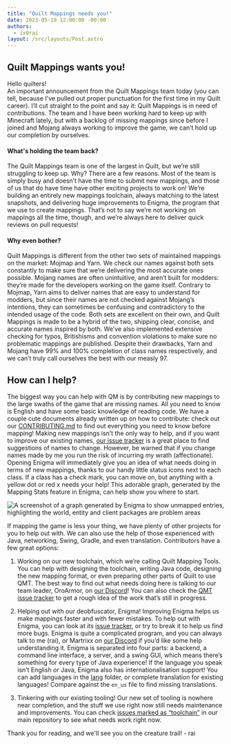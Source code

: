 ```yaml
---
title: "Quilt Mappings needs you!"
date: 2023-05-19 12:00:00 -00:00
authors:
  - ix0rai
layout: /src/layouts/Post.astro
---
```


## Quilt Mappings wants you!

Hello quilters!\
An important announcement from the Quilt Mappings team today (you can tell, because I’ve pulled out proper punctuation for the first time in my Quilt career). I’ll cut straight to the point and say it: Quilt Mappings is in need of contributions. The team and I have been working hard to keep up with Minecraft lately, but with a backlog of missing mappings since before I joined and Mojang always working to improve the game, we can’t hold up our completion by ourselves.

<!-- MORE -->

#### What's holding the team back?

The Quilt Mappings team is one of the largest in Quilt, but we’re still struggling to keep up. Why? There are a few reasons. Most of the team is simply busy and doesn’t have the time to submit new mappings, and those of us that do have time have other exciting projects to work on! We’re building an entirely new mappings toolchain, always matching to the latest snapshots, and delivering huge improvements to Enigma, the program that we use to create mappings. That’s not to say we’re not working on mappings all the time, though, and we’re always here to deliver quick reviews on pull requests!

#### Why even bother?

Quilt Mappings is different from the other two sets of maintained mappings on the market: Mojmap and Yarn. We check our names against both sets constantly to make sure that we’re delivering the most accurate ones possible. Mojang names are often unintuitive, and aren’t built for modders: they’re made for the developers working on the game itself. Contrary to Mojmap, Yarn aims to deliver names that are easy to understand for modders, but since their names are not checked against Mojang’s intentions, they can sometimes be confusing and contradictory to the intended usage of the code. Both sets are excellent on their own, and Quilt Mappings is made to be a hybrid of the two, shipping clear, concise, and accurate names inspired by both. We’ve also implemented extensive checking for typos, Britishisms and convention violations to make sure no problematic mappings are published. Despite their drawbacks, Yarn and Mojang have 99% and 100% completion of class names respectively, and we can’t truly call ourselves the best with our measly 97.

## How can I help?

The biggest way you can help with QM is by contributing new mappings to the large swaths of the game that are missing names. All you need to know is English and have some basic knowledge of reading code. We have a couple cute documents already written up on how to contribute: check out our [CONTRIBUTING.md](https://github.com/QuiltMC/quilt-mappings/blob/1.20-pre2/CONTRIBUTING.md) to find out everything you need to know before mapping! Making new mappings isn’t the only way to help, and if you want to improve our existing names, [our issue tracker](https://github.com/QuiltMC/quilt-mappings/issues) is a great place to find suggestions of names to change. However, be warned that if you change names made by me you run the risk of incurring my wrath (affectionate). Opening Enigma will immediately give you an idea of what needs doing in terms of new mappings, thanks to our handy little status icons next to each class. If a class has a check mark, you can move on, but anything with a yellow dot or red x needs your help! This adorable graph, generated by the Mapping Stats feature in Enigma, can help show you where to start.

![A screenshot of a graph generated by Enigma to show unmapped entries, highlighting the world, entity and client packages are problem areas](/assets/img/writing/blog/2023-05-19-qm-needs-you/2023-05-19-mapping-stats.png)

If mapping the game is less your thing, we have plenty of other projects for you to help out with. We can also use the help of those experienced with Java, networking, Swing, Gradle, and even translation.
Contributors have a few great options:
1. Working on our new toolchain, which we’re calling Quilt Mapping Tools. You can help with designing the toolchain, writing Java code, designing the new mapping format, or even preparing other parts of Quilt to use QMT. The best way to find out what needs doing here is talking to our team leader, OroArmor, on [our Discord](https://discord.quiltmc.org)! You can also check the [QMT issue tracker](https://github.com/QuiltMC/quilt-mapping-tools/issues) to get a rough idea of the work that’s still in progress.
2. Helping out with our deobfuscator, Enigma! Improving Enigma helps us make mappings faster and with fewer mistakes. To help out with Enigma, you can look at *its* [issue tracker](https://github.com/QuiltMC/enigma/issues), or try to break it to help us find more bugs. Enigma is quite a complicated program, and you can always talk to me (rai), or Martrixx on [our Discord](https://discord.quiltmc.org) if you’d like some help understanding it. Enigma is separated into four parts: a backend, a command line interface, a server, and a swing GUI, which means there’s something for every type of Java experience! If the language you speak isn’t English *or* Java, Enigma also has internationalisation support! You can add languages in the [lang](https://github.com/QuiltMC/enigma/tree/master/enigma/src/main/resources/lang) folder, or complete translation for existing languages! Compare against the `en_us` file to find missing translations.

3. Tinkering with our existing tooling! Our new set of tooling is nowhere near completion, and the stuff we use right now still needs maintenance and improvements. You can check [issues marked as “toolchain”](https://github.com/QuiltMC/quilt-mappings/issues?q=is%3Aissue+is%3Aopen+label%3A%22t%3A+toolchain%22) in our main repository to see what needs work right now.

Thank you for reading, and we'll see you on the creature trail!
\- rai
